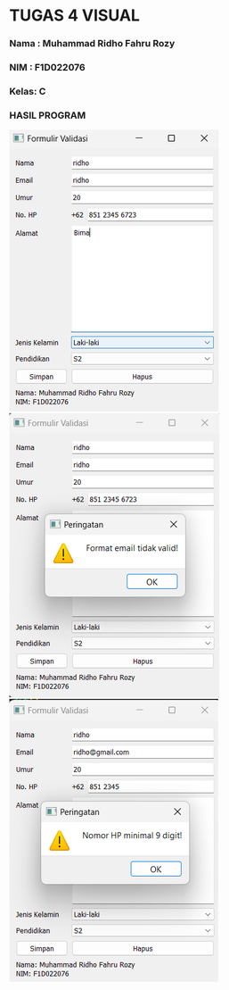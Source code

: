 # TUGAS 4 VISUAL
### Nama : Muhammad Ridho Fahru Rozy
### NIM  : F1D022076
### Kelas: C

### HASIL PROGRAM
![Hasil Aplikasi](Screenshot_Aplikasi5.png)
![Hasil Aplikasi](Screenshot_Aplikasi6.png)
![Hasil Aplikasi](Screenshot_Aplikasi7.png)